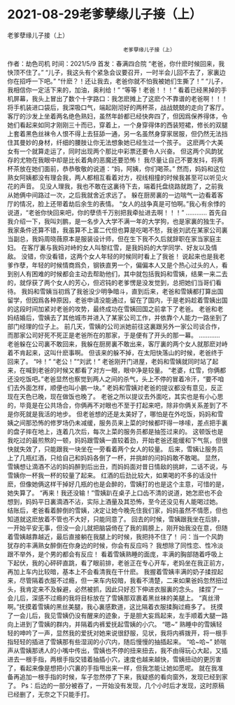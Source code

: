 # 2021-08-29老爹孽缘儿子接（上）



老爹孽缘儿子接（上）



                                         老爹孽缘儿子接（上）
 作者：劫色司机 时间：2021/5/9 首发：春满四合院
 “老爸，你什麽时候回来，我快顶不住了。” “儿子，我这头有个紧急会议要召开，一时半会儿回不去了，家裏边你在招呼一下吧。” “什麽？！还让我去，老爸你就不怕我被她们生撕了！” “儿子，我相信你一定活下来的，加油，奥利给！” “等等！老爸！！！” 看着已经黑掉的手机屏幕，我头上冒出了数个十字路口：我怎麽摊上了这麽个不靠谱的老爸啊！！！ 将手机装进口袋后，我深吸口气，端起刚沏好的两杯茶，战战兢兢的走向了客厅。 客厅的沙发上坐着两名绝色熟妇，虽然年龄都已经快奔四了，但因爲保养得体，令她们看起来如同才刚刚三十而已，穿着上，一个身穿得体的西装短裙，修长的双腿上套着黑色丝袜令人恨不得上去狂舔一通，另一名虽然身穿家居服，但仍然无法挡住其曼妙的身材，纤细的腰肢让你无法想象她已经生过一个孩子。 这麽两个大美女有一个就算走运了，同时出现两个那比中彩票还要令人兴奋。 但这两个风韵犹存的尤物在我眼中却是比长着角的恶魔还要恐怖！ 我尽量让自己不要发抖，将两杯茶放在她们面前，恭恭敬敬的说道：“妈，阿姨，你们喝茶。” 然而，妈妈和这位熟女阿姨都没有理会我，两人都相互看着对方，视线相撞的时候我甚至可以听见火花的声音。 见没人理我，我也不敢在这裏待下去，端着托盘绕路就跑了，之前我从她俩中间路过一次，之后我就舍近求远了。 躲在厨房裏的一边喘气一边看着客厅的情况，脸上还带着劫后余生的表情。 “女人的战争真是可怕啊。”我心有余悸的说道，“老爸你快回来吧，你的孽债千万别把我牵扯进去啊！！！” ………… 首先自我介绍一下，我叫刘鹏，是一名步入大学不满一年的大学狗，也是家裏的独生子。我家条件还算不错，我虽算不上富二代但也算是吃喝不愁，我爸刘武在某家公司裏当副总，我妈周晓薇原本是服装设计师，但在生下我不久后就辞职在家当家庭主妇。 在客厅裏与我妈对峙的女人叫黎红雪，是我妈妈的大学同学、好友以及情敌。 没错，你没看错，这两个女人年轻的时候同时看上了我爸！ 说起来也是我老爹作孽，年轻的时候情商爲负，钢铁直男一个，偏偏本人又是个热心过头的人，看到别人有困难的时候都会主动去帮助他们，其中就包括我妈和雪姨，结果一来二去的，就俘获了两个女人的芳心，但迟钝的老爹愣是没发觉到，总把她们当哥们看待。 我妈和雪姨当初爲了我爸没少明争暗斗，直到后来，老爸和雪姨都打算出国留学，但因爲各种原因，老爸申请没能通过，留在了国内，于是老妈趁着雪姨出国的这段时间加紧对老爸的攻势，最终成功在雪姨回国之前拿下了老爸。 老爸和老妈结婚后，雪姨去了其他城市并进入了某家公司工作，并依靠个人能力一路坐到了部门经理的位子上。 前几天，雪姨的公司派她前往这裏跟另外一家公司谈合作，而那家公司好死不死正是老爸所在的那家，于是便有了开头的那一幕。 ………… 老爸躲在公司裏不敢回来，我躲在厨房裏不敢出来，客厅裏的两个女人就那麽对峙着不肯起来，这叫什麽事啊。 但该来的躲不掉，在太阳快落山的时候，老爸终于回来了。 “咔！” “老公！”“刘武！” 老爸刚开门进屋，老妈和雪姨就同时站了起来，在喊到老爸的时候又都看了对方一眼，眼中净是较量。 “老婆，红雪，你俩都还没吃饭吧。”老爸显然也察觉到两人之间的杀气，头上不停的冒着冷汗，“要不咱们去外面怎样，顺便也叫小鹏一块。” 老妈和雪姨对老爸的提议都没有意见，反正现在天色已晚，现在做饭也晚了。 老爸之所以提议去外面吃，其实也是有小心思的，毕竟是在公共场合，你俩再不对眼也不至于打起来吧，除非你俩关系差到了不是你死就是我活的地步。 但老爸想的还是太美好了，哪怕是在外吃饭，妈妈和雪姨之间那恐怖的修罗场仍未减缓，服务员来上菜的时候都吓得一哆嗦，差点把手裏的盘子摔在地上，连着几次后，每次上菜的服务员都是抽签过来的。 这顿饭也是我吃过的最煎熬的一顿，妈妈跟雪姨一直较着劲，开始老爸还能缓和下气氛，但很快就失效了，只能跟我一块坐在一旁看着两个女人的较量。 后来，雪姨让服务员上了几瓶红酒，只给自己和妈妈各倒了一杯，并挑衅的问妈妈敢不敢喝。 显然，雪姨想让滴酒不沾的妈妈醉到后出丑，而妈妈面对昔日情敌的挑衅，二话不说，与雪姨你一杯我一杯的较量了起来。 红酒的后劲比较大，如果喝的不多的话没什麽，但像她俩这样干掉好几瓶的也是会醉的，雪姨打的也是这个主意，可惜的是，她失算了。 “再来！我还没输！”雪姨趴在桌子上口齿不清的说道，她怎麽也不会想到，妈妈平日裏滴酒不沾，实际上酒量及其恐怖，至今还没见有人能喝过她。 结账后，老爸看着醉倒的雪姨，决定让她今晚先住我们家，妈妈虽然不情愿，但也知道就这麽放着不管也不大好，只能同意了。 回去的时候，雪姨跟我坐在后排，一开始平安无事，但没一会儿就把脑袋倚在了我的肩膀上，刚开始我没在意，但随着雪姨越靠越近，最后直接躺在我腿上的时候，我把持不住了！ 问：当一个风韵犹存的丰满熟女醉倒在你身边的时候，你会有反应吗？ 我想除了同性恋、性冷淡跟不举外，是个男的都会有反应！ 看着雪姨熟睡的面庞，丰满的胸部随着呼吸上下起伏，我的心砰砰直跳，看了眼前排，老爸正在专心开车，老妈坐在我正前方，再加上车内比较暗，基本上不会看清我在干什麽。 我握着雪姨丰满的奶子揉捏起来，尽管隔着衣服不过瘾，但一来车内较暗，我看不清楚，二来如果爸妈忽然扭过头，我肯定来不及躲避，必然被抓，因此只好忍下伸进衣服裏的念头。 揉捏了一会儿后，深感不过瘾的我将目标放在了雪姨那双裹着黑丝袜的美腿上。 “真丝滑啊。”抚摸着雪姨的黑丝美腿，我心裏感歎道，这比隔着衣服揉胸过瘾多了。 抚摸了一会儿后，我见雪姨仍没有醒来的迹象，于是胆大妄爲起来，左手顺着大腿一路向上进到了雪姨的群内，并隔着内裤爱抚起雪姨的小穴。 “嗯~” 熟睡中的雪姨轻轻的呻吟了一声，显然我的爱抚对她来说很舒服，见状，我将内裤拨开，将一根手指轻轻的插进了雪姨那有些湿润的小穴内，随后慢慢的抽插起来。 “哈~哈~” 娇喘声从雪姨那诱人的小嘴中传出，雪姨也不停的扭来扭去，我不由得玩心大起，又插进去一根手指，两根手指交错着抽插小穴，速度也越来越快，雪姨扭动的更厉害了，看起来像是想把小穴裏的手指甩出来一样，但我怎能让她如愿呢。 就在我准备再追加一根手指的时候，车子忽然停了下来，我疑惑的看向窗外，发现已经到家了。 Ps：后边的一部分被吞了，一开始没有发现，几个小时后才发现，这时原稿已经删了，无奈之下只能手打。



